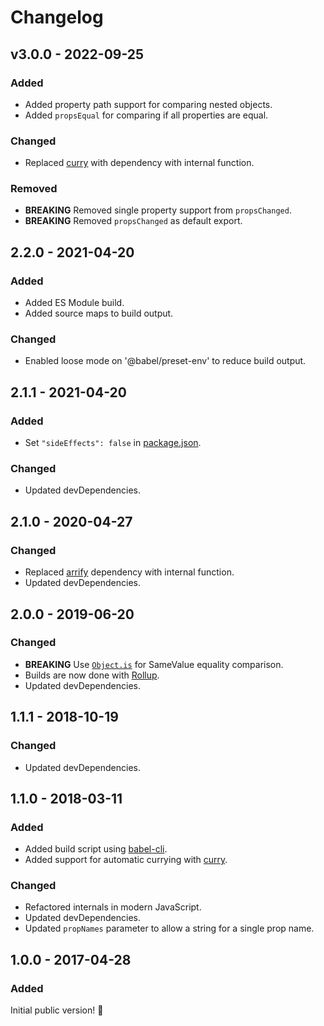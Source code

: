 # Changelog

## v3.0.0 - 2022-09-25

### Added

- Added property path support for comparing nested objects.
- Added `propsEqual` for comparing if all properties are equal.

### Changed

- Replaced [curry](https://www.npmjs.com/package/curry) with dependency with internal function.

### Removed

- **BREAKING** Removed single property support from `propsChanged`.
- **BREAKING** Removed `propsChanged` as default export.

## 2.2.0 - 2021-04-20

### Added

- Added ES Module build.
- Added source maps to build output.

### Changed

- Enabled loose mode on '@babel/preset-env' to reduce build output.

## 2.1.1 - 2021-04-20

### Added

- Set `"sideEffects": false` in [package.json](./package.json).

### Changed

- Updated devDependencies.

## 2.1.0 - 2020-04-27

### Changed

- Replaced [arrify](https://www.npmjs.com/package/arrify) dependency with internal function.
- Updated devDependencies.

## 2.0.0 - 2019-06-20

### Changed

- **BREAKING** Use [`Object.is`](https://developer.mozilla.org/en-US/docs/Web/JavaScript/Reference/Global_Objects/Object/is) for SameValue equality comparison.
- Builds are now done with [Rollup](http://rollupjs.org).
- Updated devDependencies.

## 1.1.1 - 2018-10-19

### Changed

- Updated devDependencies.

## 1.1.0 - 2018-03-11

### Added

- Added build script using [babel-cli](https://www.npmjs.com/package/babel-cli).
- Added support for automatic currying with [curry](https://www.npmjs.com/package/curry).

### Changed

- Refactored internals in modern JavaScript.
- Updated devDependencies.
- Updated `propNames` parameter to allow a string for a single prop name.

## 1.0.0 - 2017-04-28

### Added

Initial public version! :tada:
